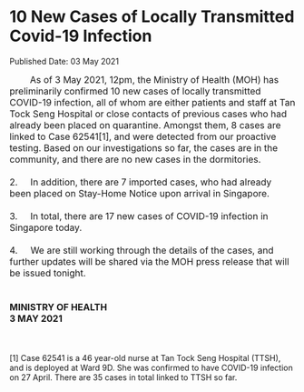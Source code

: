 <html>
    <meta http-equiv="Content-Type" content="text/html; charset=utf-8"/>
    <meta charset="utf-8"/>
    <title>10 New Cases of Locally Transmitted Covid-19 Infection</title>
    <body><h1>10 New Cases of Locally Transmitted Covid-19 Infection</h1>
    <p>Published Date: 03 May 2021</p> <p style="text-align: left;"><span style="font-size: 16px;">&nbsp; &nbsp; &nbsp; &nbsp; As of 3 May 2021, 12pm, the Ministry of Health (MOH) has preliminarily confirmed 10 new cases of locally transmitted COVID-19 infection, all of whom are either patients and staff at Tan Tock Seng Hospital or close contacts of previous cases who had already been placed on quarantine. Amongst them, 8 cases are linked to Case 62541[1], and were detected from our proactive testing. Based on our investigations so far, the cases are in the community, and there are no new cases in the dormitories.<br><br>2.&nbsp; &nbsp; &nbsp;In addition, there are 7 imported cases, who had already been placed on Stay-Home Notice upon arrival in Singapore.<br><br>3.&nbsp; &nbsp; &nbsp;In total, there are 17 new cases of COVID-19 infection in Singapore today.<br><br>4.&nbsp; &nbsp; &nbsp;We are still working through the details of the cases, and further updates will be shared via the MOH press release that will be issued tonight.<br><br><br></span><strong><span style="font-size: 16px;">MINISTRY OF HEALTH<br>3 MAY 2021</span><br><br><br><br></strong>[1] Case 62541 is a 46 year-old nurse at Tan Tock Seng Hospital (TTSH), and is deployed at Ward 9D. She was confirmed to have COVID-19 infection on 27 April. There are 35 cases in total linked to TTSH so far.&nbsp;</p></body>
</html>